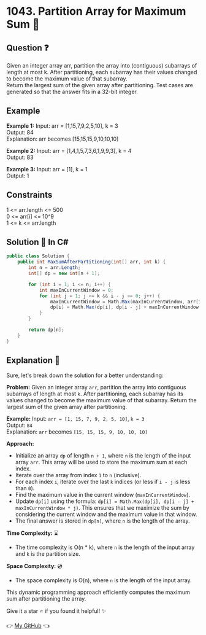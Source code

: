 # 1043. Partition Array for Maximum Sum 🚀

## Question  ❓
Given an integer array arr, partition the array into (contiguous) subarrays of length at most k. After partitioning, each subarray has their values changed to become the maximum value of that subarray.  
Return the largest sum of the given array after partitioning. Test cases are generated so that the answer fits in a 32-bit integer.

## Example 
**Example 1:**
Input: arr = [1,15,7,9,2,5,10], k = 3  
Output: 84  
Explanation: arr becomes [15,15,15,9,10,10,10]

**Example 2:**
Input: arr = [1,4,1,5,7,3,6,1,9,9,3], k = 4  
Output: 83

**Example 3:**
Input: arr = [1], k = 1  
Output: 1

## Constraints
1 <= arr.length <= 500  
0 <= arr[i] <= 10^9  
1 <= k <= arr.length

## Solution 🧠 In C#
```csharp
public class Solution {
    public int MaxSumAfterPartitioning(int[] arr, int k) {
        int n = arr.Length;
        int[] dp = new int[n + 1];

        for (int i = 1; i <= n; i++) {
            int maxInCurrentWindow = 0;
            for (int j = 1; j <= k && i - j >= 0; j++) {
                maxInCurrentWindow = Math.Max(maxInCurrentWindow, arr[i - j]);
                dp[i] = Math.Max(dp[i], dp[i - j] + maxInCurrentWindow * j);
            }
        }

        return dp[n];
    }
}
```

## Explanation 📑

Sure, let's break down the solution for a better understanding:

**Problem:**
Given an integer array `arr`, partition the array into contiguous subarrays of length at most `k`. After partitioning, each subarray has its values changed to become the maximum value of that subarray. Return the largest sum of the given array after partitioning.

**Example:**
Input: `arr = [1, 15, 7, 9, 2, 5, 10]`, `k = 3`  
Output: `84`  
Explanation: `arr` becomes `[15, 15, 15, 9, 10, 10, 10]`

**Approach:**
- Initialize an array `dp` of length `n + 1`, where `n` is the length of the input array `arr`. This array will be used to store the maximum sum at each index.
- Iterate over the array from index `1` to `n` (inclusive).
- For each index `i`, iterate over the last `k` indices (or less if `i - j` is less than `0`).
- Find the maximum value in the current window (`maxInCurrentWindow`).
- Update `dp[i]` using the formula: `dp[i] = Math.Max(dp[i], dp[i - j] + maxInCurrentWindow * j)`. This ensures that we maximize the sum by considering the current window and the maximum value in that window.
- The final answer is stored in `dp[n]`, where `n` is the length of the array.

**Time Complexity:** ⌛
- The time complexity is O(n * k), where `n` is the length of the input array and `k` is the partition size.

**Space Complexity:** 💿
- The space complexity is O(n), where `n` is the length of the input array.

This dynamic programming approach efficiently computes the maximum sum after partitioning the array.


Give it a star ⭐ if you found it helpful! ✨

👉 [My GitHub](https://www.github.com/rishwal) 👈


